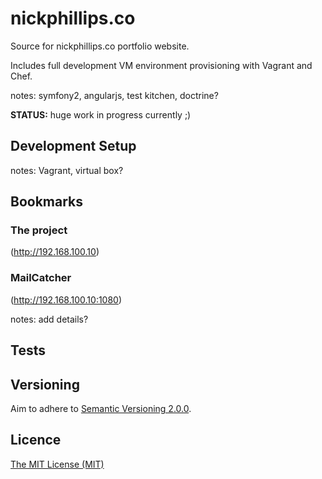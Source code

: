 # nickphillips.co

Source for nickphillips.co portfolio website.

Includes full development VM environment provisioning with Vagrant and Chef.

notes: symfony2, angularjs, test kitchen, doctrine?

__STATUS:__ huge work in progress currently ;)


## Development Setup

notes: Vagrant, virtual box?

## Bookmarks

### The project

(http://192.168.100.10)

### MailCatcher

(http://192.168.100.10:1080)

notes: add details?

## Tests

## Versioning

Aim to adhere to [Semantic Versioning 2.0.0](http://semver.org/).

## Licence

[The MIT License (MIT)](https://github.com/phillipsnick/nickphillips.co/blob/master/LICENSE)